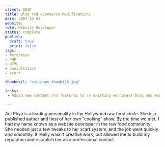```yaml
---
client: ANIP
title: Blog and eCommerce Modifications
date: 2007-10-01
website: 
role: Website Developer
status: complete
publish: 
  draft: true
  print: false
tags:
- Wordpress
- PHP
- HTML
- Consultation
- xcart

thumbnail: "ani-phyo_thumb128.jpg"

tasks: 
 - Added new content and features to an existing wordpress blog and ecommerce website. 

---
```


Ani Phyo is a leading personality in the Hollywood raw food circle. She is a published author and host of her own "cooking" show. By the time we met, I had my name known as a website developer in the raw food community. She needed just a few tweaks to her xcart system, and the job went quickly and smoothly. It really wasn't creative work, but allowed me to build my reputation and establish her as a professional contact.

